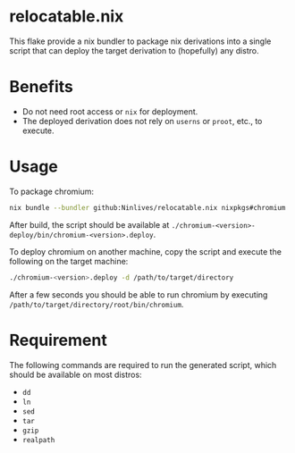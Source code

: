 # relocatable.nix
This flake provide a nix bundler to package nix derivations into a single script that can deploy the target derivation to (hopefully) any distro.

# Benefits

- Do not need root access or `nix` for deployment.
- The deployed derivation does not rely on `userns` or `proot`, etc., to execute.

# Usage

To package chromium:
```sh
nix bundle --bundler github:Ninlives/relocatable.nix nixpkgs#chromium
```
After build, the script should be available at `./chromium-<version>-deploy/bin/chromium-<version>.deploy`.

To deploy chromium on another machine, copy the script and execute the following on the target machine:
```sh
./chromium-<version>.deploy -d /path/to/target/directory
```
After a few seconds you should be able to run chromium by executing `/path/to/target/directory/root/bin/chromium`.

# Requirement

The following commands are required to run the generated script, which should be available on most distros:
- `dd`
- `ln`
- `sed`
- `tar`
- `gzip`
- `realpath`

